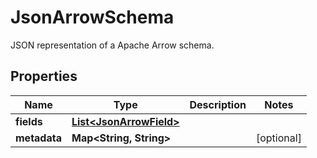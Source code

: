 

# JsonArrowSchema

JSON representation of a Apache Arrow schema. 

## Properties

| Name | Type | Description | Notes |
|------------ | ------------- | ------------- | -------------|
|**fields** | [**List&lt;JsonArrowField&gt;**](JsonArrowField.md) |  |  |
|**metadata** | **Map&lt;String, String&gt;** |  |  [optional] |



